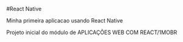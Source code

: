 #React Native

Minha primeira aplicacao usando React Native

Projeto inicial do módulo de APLICAÇÕES WEB COM REACT/1MOBR
